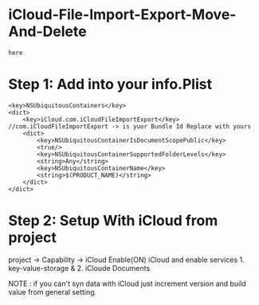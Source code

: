 # iCloud-File-Import-Export-Move-And-Delete
	here


# Step 1: Add into your info.Plist

```
<key>NSUbiquitousContainers</key>
<dict>
	<key>iCloud.com.iCloudFileImportExport</key> //com.iCloudFileImportExport -> is yuor Bundle Id Replace with yours
	<dict>
		<key>NSUbiquitousContainerIsDocumentScopePublic</key>
		<true/>
		<key>NSUbiquitousContainerSupportedFolderLevels</key>
		<string>Any</string>
		<key>NSUbiquitousContainerName</key>
		<string>$(PRODUCT_NAME)</string>
	</dict>
</dict>
```  
  
# Step 2: Setup With iCloud from project
  project -> Capability -> iCloud
  Enable(ON) iCloud and enable services 1. key-value-storage & 2. iCloude Documents
	

NOTE : if you can't syn data with iCloud just increment version and build value from general setting.
	
